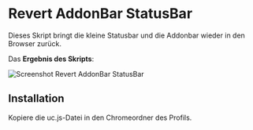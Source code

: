 # Revert AddonBar StatusBar
Dieses Skript bringt die kleine Statusbar und die Addonbar wieder in den Browser zurück.

Das **Ergebnis des Skripts**:

![Screenshot Revert AddonBar StatusBar](https://github.com/ardiman/userChrome.js/raw/master/revertaddonbarstatusbar/scr_revertaddonbarstatusbar.png)

## Installation
Kopiere die uc.js-Datei in den Chromeordner des Profils.

